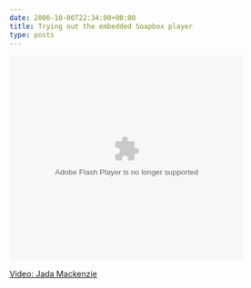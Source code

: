 ```yaml
---
date: 2006-10-06T22:34:00+00:00
title: Trying out the embedded Soapbox player
type: posts
---
```

<embed name="msn_soapbox" pluginspage="http://macromedia.com/go/getflashplayer" src="http://soapbox.msn.com/flash/soapbox1_1.swf" width="412" height="362" type="application/x-shockwave-flash" flashvars="c=v&v=078440d0-2fc7-4da6-bd93-5d47cd310c11" wmode="transparent" quality="high">
</embed>

  
<a title="Jada Mackenzie" href="http://soapbox.msn.com/video.aspx?vid=078440d0-2fc7-4da6-bd93-5d47cd310c11" target="_new">Video: Jada Mackenzie</a>

 
